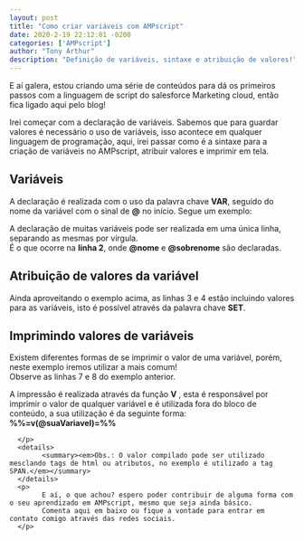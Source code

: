 ```yaml
---
layout: post
title: "Como criar variáveis com AMPscript"
date: 2020-2-19 22:12:01 -0200
categories: ['AMPscript']
author: "Tony Arthur"
description: "Definição de variáveis, sintaxe e atribuição de valores!"
---
```

<div>
      <p>
            E aí galera, estou criando uma série de conteúdos para dá os primeiros passos com a linguagem de script do salesforce Marketing cloud, então fica ligado aqui pelo blog!
      </p>
      <p>
            Irei começar com a declaração de variáveis. Sabemos que para guardar valores é necessário o uso de variáveis, isso acontece em qualquer linguagem de programação, aqui, irei passar como é a sintaxe para a criação de variáveis no AMPscript, atribuir valores e imprimir em tela. 
      </p>
      <h2>Variáveis</h2>
      <p>
            A declaração é realizada com o uso da palavra chave <strong>VAR</strong>, seguido do nome da variável com o sinal de <strong>@</strong>  no início. Segue um exemplo:
      </p>
      <div>
            <script src="https://gist.github.com/tonyarthur/5c2c5d5fb0d35e8122c80e56a6da3ca3.js"></script>
      </div>
      <p>
            A declaração de muitas variáveis pode ser realizada em uma única linha, separando as mesmas por vírgula. <br/>
            É o que ocorre na <strong>linha 2</strong>, onde <strong>@nome</strong> e <strong>@sobrenome</strong> são declaradas.
      </p>
      <h2>Atribuição de valores da variável</h2>
      <p>
            Ainda aproveitando o exemplo acima, as linhas 3 e 4 estão incluindo valores para as variáveis, isto é possível através da palavra chave <strong>SET</strong>.
      </p>
      <h2>Imprimindo valores de variáveis</h2>
      <p>
            Existem diferentes formas de se imprimir o valor de uma variável, porém, neste exemplo iremos utilizar a mais comum! <br/>
            Observe as linhas 7 e 8 do exemplo anterior.
      </p>
      <p>
            A impressão é realizada através da função <strong>V</strong> , esta é responsável por imprimir o valor de qualquer variável e é utilizada fora do bloco de conteúdo, a sua utilização é da seguinte forma: 
            <strong>%%=v(@suaVariavel)=%%</strong>

      </p>
      <details>
            <summary><em>Obs.: O valor compilado pode ser utilizado mesclando tags de html ou atributos, no exemplo é utilizado a tag SPAN.</em></summary>
      </details>
      <p>
            E aí, o que achou? espero poder contribuir de alguma forma com o seu aprendizado em AMPscript, mesmo que seja ainda básico.
            Comenta aqui em baixo ou fique a vontade para entrar em contato comigo através das redes sociais. 
      </p>
</div>
  